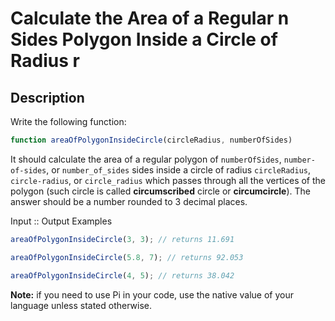 # Calculate the Area of a Regular n Sides Polygon Inside a Circle of Radius r

## Description

Write the following function:

```js
function areaOfPolygonInsideCircle(circleRadius, numberOfSides)
```

It should calculate the area of a regular polygon of `numberOfSides`, `number-of-sides`, or `number_of_sides` sides inside a circle of radius `circleRadius`, `circle-radius`, or `circle_radius` which passes through all the vertices of the polygon (such circle is called **circumscribed** circle or **circumcircle**). The answer should be a number rounded to 3 decimal places.

Input :: Output Examples

```js
areaOfPolygonInsideCircle(3, 3); // returns 11.691

areaOfPolygonInsideCircle(5.8, 7); // returns 92.053

areaOfPolygonInsideCircle(4, 5); // returns 38.042
```

**Note:** if you need to use Pi in your code, use the native value of your language unless stated otherwise.
